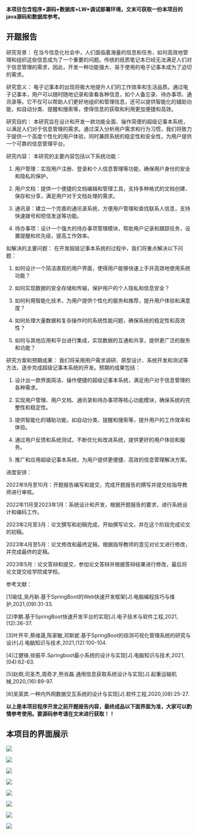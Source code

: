 ****本项目包含程序+源码+数据库+LW+调试部署环境，文末可获取一份本项目的java源码和数据库参考。****

## ******开题报告******

研究背景：
在当今信息化社会中，人们面临着海量的信息和任务，如何高效地管理和组织这些信息成为了一个重要的问题。传统的纸质笔记本已经无法满足人们对于信息管理的需求，因此，开发一种功能强大、易于使用的电子记事本成为了迫切的需求。

研究意义：
电子记事本的出现将极大地提升人们的工作效率和生活品质。通过电子记事本，用户可以随时随地记录和查看各种信息，如个人备忘录、待办事项、通讯录等。它不仅可以帮助人们更好地组织和管理信息，还可以提供智能化的辅助功能，如自动分类、提醒和搜索等，使得信息的获取和利用更加便捷和高效。

研究目的：
本研究旨在设计和开发一款功能全面、操作简便的超级记事本系统，以满足人们对于信息管理的需求。通过深入分析用户需求和行为习惯，我们将致力于提供一个高度个性化的用户体验，同时兼顾系统的稳定性和安全性，为用户提供一个可靠的信息管理平台。

研究内容： 本研究的主要内容包括以下系统功能：

  1. 用户管理：实现用户注册、登录和个人信息管理等功能，确保用户身份的安全和隐私的保护。

  2. 用户文档：提供一个便捷的文档编辑和管理工具，支持多种格式的文档创建、保存和分享，满足用户对于文档处理的需求。

  3. 通讯录：建立一个完善的通讯录系统，方便用户管理和查找联系人信息，支持快速拨号和短信发送等功能。

  4. 待办事项：设计一个强大的待办事项管理模块，帮助用户记录和跟踪任务，设置提醒和优先级，提高工作效率。

拟解决的主要问题： 在开发超级记事本系统的过程中，我们将重点解决以下问题：

  1. 如何设计一个简洁直观的用户界面，使得用户能够快速上手并高效地使用系统功能？

  2. 如何实现数据的安全存储和传输，保护用户的个人隐私和信息安全？

  3. 如何利用智能化技术，为用户提供个性化的服务和推荐，提升用户体验和满意度？

  4. 如何处理大量数据和复杂操作时的系统性能问题，确保系统的稳定性和高效性？

  5. 如何与其他应用和平台进行集成，实现数据的互通和共享，提供更广泛的服务和功能？

研究方案和预期成果： 我们将采用用户需求调研、原型设计、系统开发和测试等方法，逐步完成超级记事本系统的开发。预期的成果包括：

  1. 设计出一款界面简洁、操作便捷的超级记事本系统，满足用户对于信息管理的各种需求。

  2. 实现用户管理、用户文档、通讯录和待办事项等核心功能模块，确保系统的完整性和稳定性。

  3. 提供智能化的辅助功能，如自动分类、提醒和搜索等，提升用户的工作效率和体验。

  4. 通过用户反馈和系统测试，不断优化和改进系统，提供更好的用户体验和服务。

  5. 推广和应用超级记事本系统，为用户提供更便捷、高效的信息管理解决方案。

进度安排：

2022年9月至10月：开题报告编写和提交，完成开题报告的撰写并提交给指导教师进行审核。

2022年11月至2023年1月：系统设计和开发，根据开题报告的要求，进行系统设计和编码工作。

2023年2月至3月：论文撰写和初稿完成，开始撰写论文，并在这个阶段完成论文的初稿。

2023年4月至5月：论文修改和最终定稿，根据指导教师的意见对论文进行修改，并完成最终的定稿。

2023年5月：论文答辩和提交，参加论文答辩并根据答辩结果进行修改，最后将论文提交给学院或学校。

参考文献：

[1]喻佳,吴丹新.基于SpringBoot的Web快速开发框架[J].电脑编程技巧与维护,2021,(09):31-33.

[2]李鹏.基于SpringBoot快速开发平台的实现[J].电子技术与软件工程,2021,(12):36-37.

[3]叶开平,蔡维晟,陈家敏,邓斯妮.基于SpringBoot的综测可视化管理系统的研究与设计[J].电脑知识与技术,2021,(12):100-104.

[4]江健锋,徐振平.Springboot最小系统的设计与实现[J].电脑知识与技术,2021,(04):62-63.

[5]赵炯,司圣杰,周奇才,熊肖磊.通用信息获取系统设计与实现[J].起重运输机械,2020,(16):89-97.

[6]吴英宾.一种内外网数据交互系统的设计与实现[J].软件工程,2020,(08):25-27.

****以上是本项目程序开发之前开题报告内容，最终成品以下面界面为准，大家可以酌情参考使用。要源码参考请在文末进行获取！！****

## ******本项目的界面展示******

![](./res/350afd4296a44954b28d2e702386a49f.png)

![](./res/166717cbe881490296fa90ed4abd8f74.png)

![](./res/cd0defda60d946b484e910a7b81b273f.png)

![](./res/50dca4be441c44b191f330bb5fdd1d81.png)

![](./res/6e7356b9a7714671a9a8478175288de8.png)

![](./res/cd701359325748659ebfc7b975a6f170.png)

![](./res/52fe2a367b0148b58aafff0907b47ba6.png)

![](./res/7a372b439e7440d8b3f201f678f5ef3d.png)

